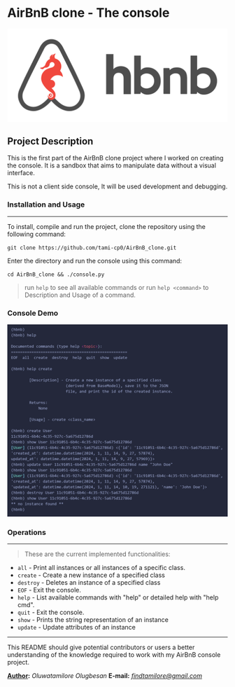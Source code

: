 # **AirBnB clone - The console**
![Console Demo](IMAGES/hbnb_logo.png)
## **Project Description**

This is the first part of the AirBnB clone project where I worked on creating the console. It is a sandbox that aims to manipulate data without a visual interface.

This is not a client side console, It will be used development and debugging.
### Installation and Usage
___
To install, compile and run the project, clone the repository using the following command:
```
git clone https://github.com/tami-cp0/AirBnB_clone.git
```
Enter the directory and run the console using this command:
```
cd AirBnB_clone && ./console.py
```
> run `help` to see all available commands
> or run `help <command>` to Description and Usage of a command.

### Console Demo
![Console Demo](IMAGES/console_demo2.png)
### Operations
___
> These are the current implemented functionalities:
-  `all` - Print all instances or all instances of a specific class.
-  `create` - Create a new instance of a specified class
-  `destroy` - Deletes an instance of a specified class
-  `EOF` - Exit the console.
-  `help` - List available commands with "help" or detailed help with "help cmd".
-  `quit` -  Exit the console.
-  `show` - Prints the string representation of an instance
-  `update` - Update attributes of an instance
___
This README should give potential contributors or users a better understanding of the knowledge required to work with my AirBnB console project.

**[Author](AUTHORS):** *Oluwatamilore Olugbesan* 
**E-mail:** *<findtamilore@gmail.com>*
